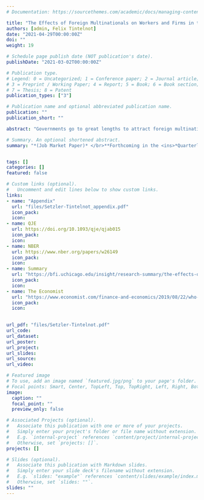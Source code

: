 ```yaml
---
# Documentation: https://sourcethemes.com/academic/docs/managing-content/

title: "The Effects of Foreign Multinationals on Workers and Firms in the United States"
authors: [admin, Felix Tintelnot]
date: "2021-04-29T00:00:00Z"
doi: ""
weight: 19

# Schedule page publish date (NOT publication's date).
publishDate: "2021-03-02T00:00:00Z"

# Publication type.
# Legend: 0 = Uncategorized; 1 = Conference paper; 2 = Journal article;
# 3 = Preprint / Working Paper; 4 = Report; 5 = Book; 6 = Book section;
# 7 = Thesis; 8 = Patent
publication_types: ["3"]

# Publication name and optional abbreviated publication name.
publication: ""
publication_short: ""

abstract: "Governments go to great lengths to attract foreign multinationals because they are thought to raise the wages paid to their employees (direct effects) and to improve outcomes at local domestic firms (indirect effects). We construct the first U.S. employer-employee dataset with foreign ownership information from  tax records to measure these direct and indirect effects.  We find the average direct effect of a foreign multinational firm on its U.S. workers is a 7 percent increase in wages.  This premium is larger for higher skilled workers and for the employees of firms from high GDP per capita countries. We find evidence that it is membership in a multinational production network---instead of foreignness---that generates the foreign firm premium. We leverage the past spatial clustering of foreign-owned firms by country of ownership to identify the indirect effects.  An expansion in the foreign multinational share of commuting zone employment substantially increases the employment, value added, and---for higher earning workers---wages at local domestic-owned firms. Per job created by a foreign multinational, our estimates suggest annual gains of 13,400 USD to the aggregate wages of local incumbents, two-thirds of which are from indirect effects. Our estimates suggest that---via mega-deals for subsidies from local governments---foreign multinationals are able to extract a sizable fraction of the local surplus they generate."

# Summary. An optional shortened abstract.
summary: "*(Job Market Paper)* </br>**Forthcoming in the <ins>*Quarterly Journal of Economics*</ins> in August 2021**. </br>My presentations: [NBER Labor Studies](http://conference.nber.org/sched/LSs20), [NBER Trade](http://conference.nber.org/sched/ITIf19), [EIIT](https://www.freit.org/EIIT/Archives/AgendaEIIT18.pdf), [ASSA](https://www.aeaweb.org/conference/2018/preliminary/2075?q=eNqrVipOLS7OzM8LqSxIVbKqhnGVrAxrawGlCArI), [UEA](http://www.urbaneconomics.org/meetings/virtual2020/info.html), UChicago, Penn State"


tags: []
categories: []
featured: false

# Custom links (optional).
#   Uncomment and edit lines below to show custom links.
links:
- name: "Appendix"
  url: "files/Setzler-Tintelnot_appendix.pdf"
  icon_pack: 
  icon: 
- name: QJE
  url: https://doi.org/10.1093/qje/qjab015
  icon_pack:
  icon:
- name: NBER
  url: https://www.nber.org/papers/w26149
  icon_pack:
  icon:
- name: Summary
  url: "https://bfi.uchicago.edu/insight/research-summary/the-effects-of-foreign-multinationals-on-workers-and-firms-in-the-united-states/"
  icon_pack: 
  icon: 
- name: The Economist
  url: "https://www.economist.com/finance-and-economics/2019/08/22/who-wins-from-foreign-investment"
  icon_pack: 
  icon: 
  

url_pdf: "files/Setzler-Tintelnot.pdf"
url_code:
url_dataset:
url_poster:
url_project:
url_slides:
url_source:
url_video:

# Featured image
# To use, add an image named `featured.jpg/png` to your page's folder. 
# Focal points: Smart, Center, TopLeft, Top, TopRight, Left, Right, BottomLeft, Bottom, BottomRight.
image:
  caption: ""
  focal_point: ""
  preview_only: false

# Associated Projects (optional).
#   Associate this publication with one or more of your projects.
#   Simply enter your project's folder or file name without extension.
#   E.g. `internal-project` references `content/project/internal-project/index.md`.
#   Otherwise, set `projects: []`.
projects: []

# Slides (optional).
#   Associate this publication with Markdown slides.
#   Simply enter your slide deck's filename without extension.
#   E.g. `slides: "example"` references `content/slides/example/index.md`.
#   Otherwise, set `slides: ""`.
slides: ""
---
```

